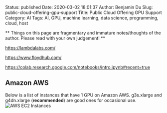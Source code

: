 Status: published
Date: 2020-03-02 18:01:37
Author: Benjamin Du
Slug: public-cloud-offering-gpu-support
Title: Public Cloud Offering GPU Support
Category: AI
Tags: AI, GPU, machine learning, data science, programming, cloud, host

**
Things on this page are fragmentary and immature notes/thoughts of the author.
Please read with your own judgement!
**


https://lambdalabs.com/

https://www.floydhub.com/

https://colab.research.google.com/notebooks/intro.ipynb#recent=true

## Amazon AWS

Below is a list of instances that have 1 GPU on Amazon AWS.
g3s.xlarge and g4dn.xlarge (**recommended**) are good ones for occasional use.
![AWS EC2 Instances](https://user-images.githubusercontent.com/824507/73386836-607ad380-4284-11ea-862a-d04a19b98ee2.png)
